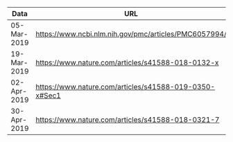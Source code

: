 
Data         | URL
-------------|------------------------------------------------------------
05-Mar-2019  | https://www.ncbi.nlm.nih.gov/pmc/articles/PMC6057994/
19-Mar-2019  | https://www.nature.com/articles/s41588-018-0132-x
02-Apr-2019  | https://www.nature.com/articles/s41588-019-0350-x#Sec1
30-Apr-2019  | https://www.nature.com/articles/s41588-018-0321-7
